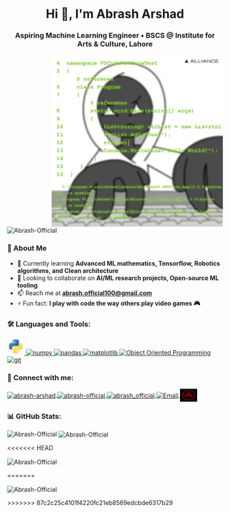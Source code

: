 <h1 align="center">Hi 👋, I'm Abrash Arshad</h1>
<h3 align="center">Aspiring Machine Learning Engineer • BSCS @ Institute for Arts & Culture, Lahore</h3>

<img align="right" alt="coding" width="400" src="coding.gif">

<p align="left"> <img src="https://komarev.com/ghpvc/?username=Abrash-Official&label=Profile%20views&color=0e75b6&style=flat" alt="Abrash-Official" /> </p>

### 👀 About Me
- 🌱 Currently learning **Advanced ML mathematics, Tensorflow, Robotics algorithms, and Clean architecture**
- 💞️ Looking to collaborate on **AI/ML research projects, Open-source ML tooling**
- 📫 Reach me at **abrash.official100@gmail.com**
- ⚡ Fun fact: **I play with code the way others play video games 🎮**

### 🛠️ Languages and Tools:
<p align="left">
<a href="https://www.python.org" target="_blank" rel="noreferrer"> <img src="https://raw.githubusercontent.com/devicons/devicon/master/icons/python/python-original.svg" alt="python" width="40" height="40"/> </a>
<a href="https://numpy.org/" target="_blank" rel="noreferrer"> <img src="https://www.vectorlogo.zone/logos/numpy/numpy-icon.svg" alt="numpy" width="40" height="40"/> </a>
<a href="https://pandas.pydata.org/" target="_blank" rel="noreferrer"> <img src="https://cdn.jsdelivr.net/gh/devicons/devicon/icons/pandas/pandas-original.svg" alt="pandas" width="40" height="40"/> </a>
<a href="https://matplotlib.org/" target="_blank" rel="noreferrer"> <img src="https://cdn.jsdelivr.net/gh/devicons/devicon/icons/matplotlib/matplotlib-original.svg" alt="matplotlib" width="40" height="40"/> </a>
<a href="#" target="_blank" rel="noreferrer"> <img src="https://img.icons8.com/color/48/000000/object.png" alt="Object Oriented Programming" height="40" width="40"/> </a>
<a href="https://git-scm.com" target="_blank" rel="noreferrer"> <img src="https://www.vectorlogo.zone/logos/git-scm/git-scm-icon.svg" alt="git" width="40" height="40"/> </a>
</p>

### 🤝 Connect with me:
<p align="left">
<a href="https://linkedin.com/in/abrash-arshad-205b172a7" target="blank"><img align="center" src="https://raw.githubusercontent.com/rahuldkjain/github-profile-readme-generator/master/src/images/icons/Social/linked-in-alt.svg" alt="abrash-arshad" height="30" width="40" /> </a>
<a href="https://leetcode.com/u/Abrash-Official/" target="blank"><img align="center" src="https://raw.githubusercontent.com/rahuldkjain/github-profile-readme-generator/master/src/images/icons/Social/leet-code.svg" alt="abrash-official" height="30" width="40" /> </a>
<a href="https://x.com/Abrash_Official" target="blank"><img align="center" src="https://raw.githubusercontent.com/rahuldkjain/github-profile-readme-generator/master/src/images/icons/Social/twitter.svg" alt="abrash_official" height="30" width="40" /> </a>
<a href="mailto:abrash.official100@gmail.com"><img align="center" src="https://img.icons8.com/fluent/48/000000/mail.png" alt="Email" height="30" width="40"/> </a>
<a href="https://abrash-official.netlify.app/" target="blank"><img align="center" src="portfolio.jpg" alt="portfolio" height="30" width="40" /> </a>
</p>

### 📊 GitHub Stats:
<p align="left">
<img align="left" src="https://github-readme-stats.vercel.app/api/top-langs?username=Abrash-Official&show_icons=true&locale=en&layout=compact&theme=dark" alt="Abrash-Official" />
</p>

<p>&nbsp;<img align="center" src="https://github-readme-stats.vercel.app/api?username=Abrash-Official&show_icons=true&locale=en&theme=dark" alt="Abrash-Official" /></p>

<<<<<<< HEAD
<p><img align="center" src="https://github-readme-streak-stats.herokuapp.com/?user=Abrash-Official&theme=dark" alt="Abrash-Official" /></p>
=======
<p><img align="center" src="https://github-readme-streak-stats.herokuapp.com/?user=Abrash-Official&theme=dark" alt="Abrash-Official" /></p>
>>>>>>> 87c2c25c4101f4220fc21eb8569edcbde6317b29
